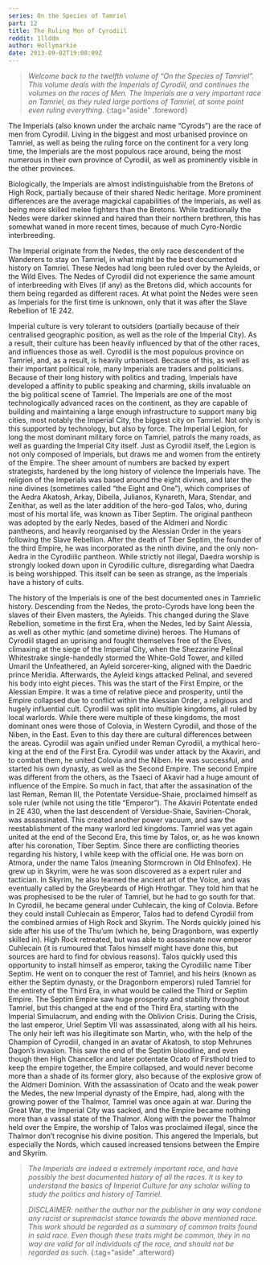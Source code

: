 ```yaml
---
series: On the Species of Tamriel
part: 12
title: The Ruling Men of Cyrodiil
reddit: 1llddm
author: Hollymarkie
date: 2013-09-02T19:08:09Z
---
```


> *Welcome back to the twelfth volume of “On the Species of Tamriel”. This*
> *volume deals with the Imperials of Cyrodiil, and continues the volumes on*
> *the races of Men. The Imperials are a very important race on Tamriel, as*
> *they ruled large portions of Tamriel, at some point even ruling everything.*
{:tag="aside" .foreword}

The Imperials (also known under the archaic name “Cyrods”) are the race of men
from Cyrodiil. Living in the biggest and most urbanised province on Tamriel, as
well as being the ruling force on the continent for a very long time, the
Imperials are the most populous race around, being the most numerous in their
own province of Cyrodiil, as well as prominently visible in the other provinces.

Biologically, the Imperials are almost indistinguishable from the Bretons of
High Rock, partially because of their shared Nedic heritage. More prominent
differences are the average magickal capabilities of the Imperials, as well as
being more skilled melee fighters than the Bretons. While traditionally the
Nedes were darker skinned and haired than their northern brethren, this has
somewhat waned in more recent times, because of much Cyro-Nordic interbreeding.

The Imperial originate from the Nedes, the only race descendent of the Wanderers
to stay on Tamriel, in what might be the best documented history on Tamriel.
These Nedes had long been ruled over by the Ayleids, or the Wild Elves. The
Nedes of Cyrodiil did not experience the same amount of interbreeding with Elves
(if any) as the Bretons did, which accounts for them being regarded as different
races. At what point the Nedes were seen as Imperials for the first time is
unknown, only that it was after the Slave Rebellion of 1E 242.

Imperial culture is very tolerant to outsiders (partially because of their
centralised geographic position, as well as the role of the Imperial City). As a
result, their culture has been heavily influenced by that of the other races,
and influences those as well. Cyrodiil is the most populous province on Tamriel,
and, as a result, is heavily urbanised. Because of this, as well as their
important political role, many Imperials are traders and politicians. Because of
their long history with politics and trading, Imperials have developed a
affinity to public speaking and charming, skills invaluable on the big political
scene of Tamriel. The Imperials are one of the most technologically advanced
races on the continent, as they are capable of building and maintaining a large
enough infrastructure to support many big cities, most notably the Imperial
City, the biggest city on Tamriel. Not only is this supported by technology, but
also by force. The Imperial Legion, for long the most dominant military force on
Tamriel, patrols the many roads, as well as guarding the Imperial City itself.
Just as Cyrodiil itself, the Legion is not only composed of Imperials, but draws
me and women from the entirety of the Empire. The sheer amount of numbers are
backed by expert strategists, hardened by the long history of violence the
Imperials have. The religion of the Imperials was based around the eight
divines, and later the nine divines (sometimes called “the Eight and One”),
which comprises of the Aedra Akatosh, Arkay, Dibella, Julianos, Kynareth, Mara,
Stendar, and Zenithar, as well as the later addition of the hero-god Talos, who,
during most of his mortal life, was known as Tiber Septim. The original pantheon
was adopted by the early Nedes, based of the Aldmeri and Nordic pantheons, and
heavily reorganised by the Alessian Order in the years following the Slave
Rebellion. After the death of Tiber Septim, the founder of the third Empire, he
was incorporated as the ninth divine, and the only non-Aedra in the Cyrodiilic
pantheon. While strictly not illegal, Daedra worship is strongly looked down
upon in Cyrodiilic culture, disregarding what Daedra is being worshipped. This
itself can be seen as strange, as the Imperials have a history of cults.

The history of the Imperials is one of the best documented ones in Tamrielic
history. Descending from the Nedes, the proto-Cyrods have long been the slaves
of their Elven masters, the Ayleids. This changed during the Slave Rebellion,
sometime in the first Era, when the Nedes, led by Saint Alessia, as well as
other mythic (and sometime divine) heroes. The Humans of Cyrodiil staged an
uprising and fought themselves free of the Elves, climaxing at the siege of the
Imperial City, when the Shezzarine Pelinal Whitestrake single-handedly stormed
the White-Gold Tower, and killed Umaril the Unfeathered, an Ayleid
sorcerer-king, aligned with the Daedric prince Meridia. Afterwards, the Ayleid
kings attacked Pelinal, and severed his body into eight pieces. This was the
start of the First Empire, or the Alessian Empire. It was a time of relative
piece and prosperity, until the Empire collapsed due to conflict within the
Alessian Order, a religious and hugely influential cult. Cyrodiil was split into
multiple kingdoms, all ruled by local warlords. While there were multiple of
these kingdoms, the most dominant ones were those of Colovia, in Western
Cyrodiil, and those of the Niben, in the East. Even to this day there are
cultural differences between the areas. Cyrodiil was again unified under Reman
Cyrodiil, a mythical hero-king at the end of the First Era. Cyrodiil was under
attack by the Akaviri, and to combat them, he united Colovia and the Niben. He
was successful, and started his own dynasty, as well as the Second Empire. The
second Empire was different from the others, as the Tsaeci of Akavir had a huge
amount of influence of the Empire. So much in fact, that after the assasination
of the last Reman, Reman III, the Potentate Versidue-Shaie, proclaimed himself
as sole ruler (while not using the title “Emperor”). The Akaviri Potentate
ended in 2E 430, when the last descendent of Versidue-Shaie, Savirien-Chorak,
was assassinated. This created another power vacuum, and saw the reestablishment
of the many warlord led kingdoms. Tamriel was yet again united at the end of the
Second Era, this time by Talos, or, as he was known after his coronation, Tiber
Septim. Since there are conflicting theories regarding his history, I while keep
with the official one. He was born on Atmora, under the name Talos (meaning
Stormcrown in Old Ehlnofex). He grew up in Skyrim, were he was soon discovered
as a expert ruler and tactician. In Skyrim, he also learned the ancient art of
the Voice, and was eventually called by the Greybeards of High Hrothgar. They
told him that he was prophesised to be the ruler of Tamriel, but he had to go
south for that. In Cyrodiil, he became general under Cuhlecain, the king of
Colovia. Before they could install Cuhlecain as Emperor, Talos had to defend
Cyrodiil from the combined armies of High Rock and Skyrim. The Nords quickly
joined his side after his use of the Thu’um (which he, being Dragonborn, was
expertly skilled in). High Rock retreated, but was able to assassinate now
emperor Cuhlecain (it is rumoured that Talos himself might have done this, but
sources are hard to find for obvious reasons). Talos quickly used this
opportunity to install himself as emperor, taking the Cyrodiilic name Tiber
Septim. He went on to conquer the rest of Tamriel, and his heirs (known as
either the Septim dynasty, or the Dragonborn emperors) ruled Tamriel for the
entirety of the Third Era, in what would be called the Third or Septim Empire.
The Septim Empire saw huge prosperity and stability throughout Tamriel, but this
changed at the end of the Third Era, starting with the Imperial Simulacrum, and
ending with the Oblivion Crisis. During the Crisis, the last emperor, Uriel
Septim VII was assassinated, along with all his heirs. The only heir left was
his illegitimate son Martin, who, with the help of the Champion of Cyrodiil,
changed in an avatar of Akatosh, to stop Mehrunes Dagon’s invasion. This saw the
end of the Septim bloodline, and even though then High Chancellor and later
potentate Ocato of Firsthold tried to keep the empire together, the Empire
collapsed, and would never become more than a shade of its former glory, also
because of the explosive grow of the Aldmeri Dominion. With the assassination of
Ocato and the weak power the Medes, the new Imperial dynasty of the Empire, had,
along with the growing power of the Thalmor, Tamriel was once again at war.
During the Great War, the Imperial City was sacked, and the Empire became
nothing more than a vassal state of the Thalmor. Along with the power the
Thalmor held over the Empire, the worship of Talos was proclaimed illegal, since
the Thalmor don’t recognise his divine position. This angered the Imperials, but
especially the Nords, which caused increased tensions between the Empire and
Skyrim.

> *The Imperials are indeed a extremely important race, and have possibly the*
> *best documented history of all the races. It is key to understand the basics*
> *of Imperial Culture for any scholar willing to study the politics and*
> *history of Tamriel.*
>
> *DISCLAIMER: neither the author nor the publisher in any way condone any*
> *racist or supremacist stance towards the above mentioned race. This work*
> *should be regarded as a summary of common traits found in said race. Even*
> *though these traits might be common, they in no way are valid for all*
> *individuals of the race, and should not be regarded as such.*
{:tag="aside" .afterword}
